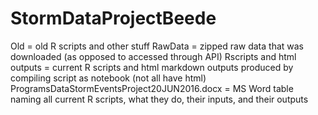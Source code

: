 # StormDataProjectBeede
Old = old R scripts and other stuff
RawData = zipped raw data that was downloaded (as opposed to accessed through API)
Rscripts and html outputs = current R scripts and html markdown outputs produced by compiling script as notebook (not all have html)
ProgramsDataStormEventsProject20JUN2016.docx = MS Word table naming all current R scripts, what they do, their inputs, and their outputs
